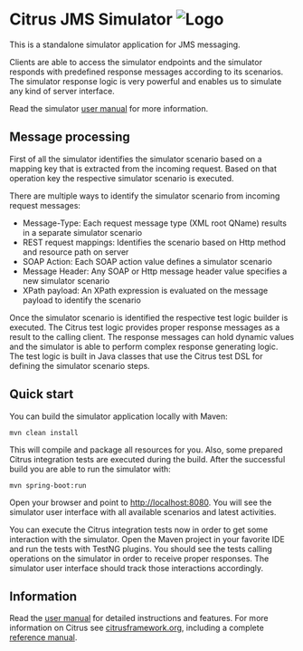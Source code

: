 Citrus JMS Simulator ![Logo][1]
================

This is a standalone simulator application for JMS messaging.

Clients are able to access the simulator endpoints and the simulator responds with predefined response
messages according to its scenarios. The simulator response logic is very powerful and enables us to simulate 
any kind of server interface.

Read the simulator [user manual](https://citrusframework.org/citrus-simulator/) for more information.

Message processing
---------

First of all the simulator identifies the simulator scenario based on a mapping key that is extracted from the incoming request. Based
on that operation key the respective simulator scenario is executed.

There are multiple ways to identify the simulator scenario from incoming request messages:

* Message-Type: Each request message type (XML root QName) results in a separate simulator scenario
* REST request mappings: Identifies the scenario based on Http method and resource path on server
* SOAP Action: Each SOAP action value defines a simulator scenario
* Message Header: Any SOAP or Http message header value specifies a new simulator scenario
* XPath payload: An XPath expression is evaluated on the message payload to identify the scenario

Once the simulator scenario is identified the respective test logic builder is executed. The Citrus test logic provides
proper response messages as a result to the calling client. The response messages can hold dynamic values and the
simulator is able to perform complex response generating logic. The test logic is built in Java classes that use the Citrus test
DSL for defining the simulator scenario steps.

Quick start
---------

You can build the simulator application locally with Maven:

```
mvn clean install
```

This will compile and package all resources for you. Also, some prepared Citrus integration tests are executed during the build. 
After the successful build you are able to run the simulator with:

```
mvn spring-boot:run
```

Open your browser and point to [http://localhost:8080](http://localhost:8080). You will see the simulator user interface with all available scenarios and 
latest activities. 

You can execute the Citrus integration tests now in order to get some interaction with the simulator. Open the Maven project in your favorite IDE and
run the tests with TestNG plugins. You should see the tests calling operations on the simulator in order to receive proper responses. The simulator user interface should track those
interactions accordingly.

Information
---------

Read the [user manual](https://citrusframework.org/citrus-simulator/) for detailed instructions and features.
For more information on Citrus see [citrusframework.org][2], including a complete [reference manual][3].

 [1]: https://citrusframework.org/img/brand-logo.png "Citrus"
 [2]: https://citrusframework.org
 [3]: https://citrusframework.org/reference/html/
